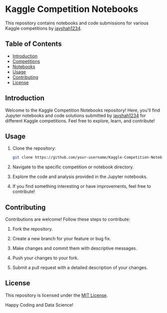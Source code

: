 # Kaggle Competition Notebooks


This repository contains notebooks and code submissions for various Kaggle competitions by [jayshah1234](https://www.kaggle.com/jayshah1234).

## Table of Contents
- [Introduction](#introduction)
- [Competitions](#competitions)
- [Notebooks](#notebooks)
- [Usage](#usage)
- [Contributing](#contributing)
- [License](#license)

## Introduction
Welcome to the Kaggle Competition Notebooks repository! Here, you'll find Jupyter notebooks and code solutions submitted by [jayshah1234](https://www.kaggle.com/jayshah1234) for different Kaggle competitions. Feel free to explore, learn, and contribute!

## Usage
1. Clone the repository:
    ```bash
    git clone https://github.com/your-username/Kaggle-Competition-Notebooks.git
    ```

2. Navigate to the specific competition or notebook directory.

3. Explore the code and analysis provided in the Jupyter notebooks.

4. If you find something interesting or have improvements, feel free to contribute!

## Contributing
Contributions are welcome! Follow these steps to contribute:

1. Fork the repository.

2. Create a new branch for your feature or bug fix.

3. Make changes and commit them with descriptive messages.

4. Push your changes to your fork.

5. Submit a pull request with a detailed description of your changes.

## License
This repository is licensed under the [MIT License](LICENSE).

Happy Coding and Data Science!
